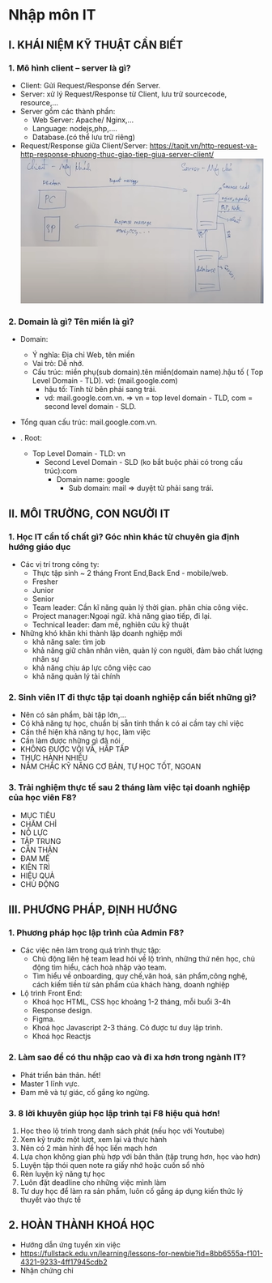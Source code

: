 # Nhập môn IT
## I. KHÁI NIỆM KỸ THUẬT CẦN BIẾT
### 1. Mô hình client – server là gì?
- Client: Gửi Request/Response đến Server.
- Server:  xử lý Request/Response từ Client, lưu trữ sourcecode, resource,...
- Server gồm các thành phần:
    - Web Server: Apache/ Nginx,...
	- Language: nodejs,php,....
	- Database.(có thể lưu trữ riêng)
- Request/Response giữa Client/Server:
<https://tapit.vn/http-request-va-http-response-phuong-thuc-giao-tiep-giua-server-client/>
![Client-Server](/assets/images/client-server.png "Client Server")
### 2. Domain là gì? Tên miền là gì?
- Domain:
    - Ý nghĩa: Địa chỉ Web, tên miền
    - Vai trò: Dễ nhớ.
    - Cấu trúc: miền phụ(sub domain).tên miền(domain name).hậu tố ( Top Level Domain - TLD).  vd: (mail.google.com)
        - hậu tố: Tính từ bên phải sang trái.
        - vd: mail.google.com.vn. => vn = top level domain - TLD, com = second level domain - SLD.

- Tổng quan cấu trúc: mail.google.com.vn.
- . Root:
    - Top Level Domain - TLD: vn
        - Second Level Domain - SLD (ko bắt buộc phải có trong cấu trúc):com
            - Domain name: google
                - Sub domain: mail
=> duyệt từ phải sang trái.				
    

## II. MÔI TRƯỜNG, CON NGƯỜI IT
### 1. Học IT cần tố chất gì? Góc nhìn khác từ chuyên gia định hướng giáo dục
- Các vị trí trong công ty:
    - Thực tập sinh ~ 2 tháng Front End,Back End - mobile/web.
    - Fresher
    - Junior
    - Senior
    - Team leader: Cần kĩ năng quản lý thời gian. phân chia công việc.
    - Project manager:Ngoại ngữ. khả năng giao tiếp, đi lại.
    - Technical leader: đam mê, nghiên cứu kỹ thuật
- Những khó khăn khi thành lập doanh nghiệp mới
    - khả năng sale: tìm job
    - khả năng giữ chân nhân viên, quản lý con người, đảm bảo chất lượng nhân sự
    - khả năng chịu áp lực công việc cao
    - khả năng quản lý tài chính
### 2. Sinh viên IT đi thực tập tại doanh nghiệp cần biết những gì?
- Nên có sản phẩm, bài tập lớn,...
- Có khả năng tự học, chuẩn bị sẵn tinh thần k có ai cầm tay chỉ việc
- Cần thể hiện khả năng tự học, làm việc
- Cần làm được những gì đã nói
- KHÔNG ĐƯỢC VỘI VÃ, HẤP TẤP
- THỰC HÀNH NHIỀU
- NẮM CHẮC KỸ NĂNG CƠ BẢN, TỰ HỌC TỐT, NGOAN
### 3. Trải nghiệm thực tế sau 2 tháng làm việc tại doanh nghiệp của học viên F8?
- MỤC TIÊU
- CHĂM CHỈ
- NỖ LỰC
- TẬP TRUNG
- CẨN THẬN
- ĐAM MÊ
- KIÊN TRÌ
- HIỆU QUẢ
- CHỦ ĐỘNG

## III. PHƯƠNG PHÁP, ĐỊNH HƯỚNG
### 1. Phương pháp học lập trình của Admin F8?
- Các việc nên làm trong quá trình thực tập:
    - Chủ động liên hệ team lead hỏi về lộ trình, những thứ nên học, chủ động tìm hiểu, cách hoà nhập vào team.
    - Tìm hiểu về onboarding, quy chế,văn hoá, sản phẩm,công nghệ, cách kiếm tiền từ sản phẩm của khách hàng, doanh nghiệp
- Lộ trình Front End:
    - Khoá học HTML, CSS học khoảng 1-2 tháng, mỗi buổi 3-4h 
    - Response design.
    - Figma.
    - Khoá học Javascript 2-3 tháng. Có được tư duy lập trình.
    - Khoá học Reactjs 
### 2. Làm sao để có thu nhập cao và đi xa hơn trong ngành IT?
- Phát triển bản thân. hết!
- Master 1 lĩnh vực.
- Đam mê và tự giác, cố gắng ko ngừng.
### 3. 8 lời khuyên giúp học lập trình tại F8 hiệu quả hơn!
1. Học theo lộ trình trong danh sách phát (nếu học với Youtube)
2. Xem kỹ trước một lượt, xem lại và thực hành
3. Nên có 2 màn hình để học liền mạch hơn
4. Lựa chọn không gian phù hợp với bản thân (tập trung hơn, học vào hơn)
5. Luyện tập thói quen note ra giấy nhớ hoặc cuốn sổ nhỏ
6. Rèn luyện kỹ năng tự học
7. Luôn đặt deadline cho những việc mình làm
8. Tư duy học để làm ra sản phẩm, luôn cố gắng áp dụng kiến thức lý thuyết vào thực tế
## 2. HOÀN THÀNH KHOÁ HỌC
- Hướng dẫn ứng tuyển xin việc
- <https://fullstack.edu.vn/learning/lessons-for-newbie?id=8bb6555a-f101-4321-9233-4ff17945cdb2>
- Nhận chứng chỉ
